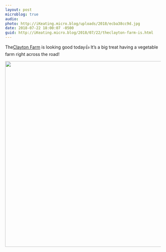 ```yaml
---
layout: post
microblog: true
audio: 
photo: http://iKeating.micro.blog/uploads/2018/ecba38cc9d.jpg
date: 2018-07-22 18:00:07 -0500
guid: http://iKeating.micro.blog/2018/07/22/theclayton-farm-is.html
---
```

The[Clayton Farm](http://www.claytonsproduce.com) is looking good today👍 It’s a big treat having a vegetable farm right across the road!

<img src="http://iKeating.micro.blog/uploads/2018/ecba38cc9d.jpg" width="600" height="600" />
